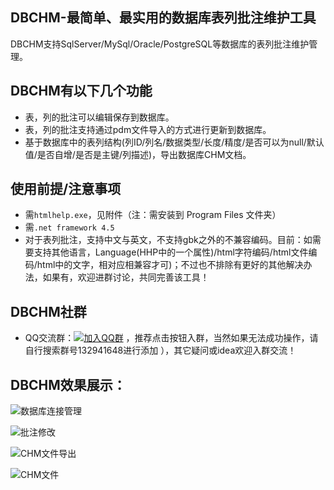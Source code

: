 ﻿## DBCHM-最简单、最实用的数据库表列批注维护工具

DBCHM支持SqlServer/MySql/Oracle/PostgreSQL等数据库的表列批注维护管理。

## DBCHM有以下几个功能
- 表，列的批注可以编辑保存到数据库。
- 表，列的批注支持通过pdm文件导入的方式进行更新到数据库。
- 基于数据库中的表列结构(列ID/列名/数据类型/长度/精度/是否可以为null/默认值/是否自增/是否是主键/列描述)，导出数据库CHM文档。
## 使用前提/注意事项
- 需`htmlhelp.exe`，见附件（注：需安装到 Program Files 文件夹）
- 需`.net framework 4.5`
- 对于表列批注，支持中文与英文，不支持gbk之外的不兼容编码。目前：如需要支持其他语言，Language(HHP中的一个属性)/html字符编码/html文件编码/html中的文字，相对应相兼容才可)；不过也不排除有更好的其他解决办法，如果有，欢迎进群讨论，共同完善该工具！

## DBCHM社群
- QQ交流群：[![加入QQ群](https://img.shields.io/badge/QQ群-132941648-blue.svg)](http://shang.qq.com/wpa/qunwpa?idkey=43619cbe3b2a10ded01b5354ac6928b30cc91bda45176f89a191796b7a7c0e26) ，推荐点击按钮入群，当然如果无法成功操作，请自行搜索群号132941648进行添加 ），其它疑问或idea欢迎入群交流！


DBCHM效果展示：
------------------------
![数据库连接管理](https://gitee.com/lztkdr/DBCHM/raw/master/DBChm/Images/DBCHM001.png)

![批注修改](https://gitee.com/lztkdr/DBCHM/raw/master/DBChm/Images/DBCHM002.png)

![CHM文件导出](https://gitee.com/lztkdr/DBCHM/raw/master/DBChm/Images/DBCHM003.png)

![CHM文件](https://gitee.com/lztkdr/DBCHM/raw/master/DBChm/Images/DBCHM004.png)
